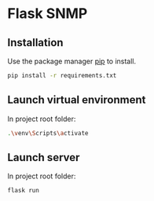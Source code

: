 # Flask SNMP

## Installation
Use the package manager [pip](https://pip.pypa.io/en/stable/) to install.

```bash
pip install -r requirements.txt
```


## Launch virtual environment
In project root folder:
```bash
.\venv\Scripts\activate
```

## Launch server
In project root folder:
```bash
flask run
```
